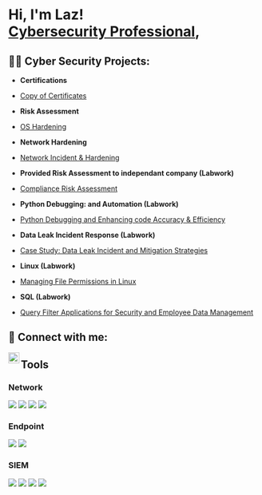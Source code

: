<h1>Hi, I'm Laz! <br/><a  <a href="https://www.linkedin.com/in/lazaro-denis-cybersecurity/">Cybersecurity Professional</a>, 

<h2>👨‍💻 Cyber Security Projects:</h2>
 
  - <b>Certifications</b>
  - [Copy of Certificates](https://github.com/ldenis001/Certificate-Copy)

  - <b>Risk Assessment</b>
  - [OS Hardening](https://github.com/ldenis001/OS-Hardening)
 
  -  <b>Network Hardening</b>
  - [Network Incident & Hardening](https://github.com/ldenis001/Network-Hardening)

  -  <b>Provided Risk Assessment to independant company (Labwork)</b>
  - [Compliance Risk Assessment](https://github.com/ldenis001/Botium-Toys-Audit/tree/main)

  -  <b>Python Debugging: and Automation (Labwork)</b>
  - [Python Debugging and Enhancing code Accuracy & Efficiency](https://github.com/ldenis001/Python-Debugging-Lab-Enhancing-Code-Accuracy-and-Efficiency)

  -  <b>Data Leak Incident Response (Labwork)</b>
  - [Case Study: Data Leak Incident and Mitigation Strategies](https://github.com/ldenis001/Data-Leak-Incident-and-Mitigation-Strategies)

  -   <b>Linux (Labwork)</b>
  - [Managing File Permissions in Linux](https://github.com/ldenis001/Linux-Lab)

  -   <b>SQL (Labwork)</b>
  - [Query Filter Applications for Security and Employee Data Management](https://github.com/ldenis001/SQL-Lab)
    
<h2> 🤳 Connect with me:</h2>

[<img align="left" alt="LazCyber | LinkedIn" width="22px" src="https://cdn.jsdelivr.net/npm/simple-icons@v3/icons/linkedin.svg" />][linkedin]

[linkedin]: https://www.linkedin.com/in/lazaro-denis-cybersecurity/
## Tools

### Network
<div>
    <img src="https://img.shields.io/badge/-Wireshark-1679A7?&style=for-the-badge&logo=Wireshark&logoColor=white" />
    <img src="https://img.shields.io/badge/-Suricata-EF3B2D?&style=for-the-badge&logo=Suricata&logoColor=white" />
    <img src="https://img.shields.io/badge/-Zeek-777BB4?&style=for-the-badge&logo=Zeek&logoColor=white" />
 <img src="https://img.shields.io/badge/Qualys-%23D52C2C?style=for-the-badge&logo=Qualys&logoColor=white" />
</div>

### Endpoint
<div>
    <img src="https://img.shields.io/badge/-Microsoft_Defender_for_Endpoint-00A4EF?&style=for-the-badge&logo=Microsoft&logoColor=white" />
    <img src="https://img.shields.io/badge/-Velociraptor-4B275F?&style=for-the-badge&logo=Velociraptor&logoColor=white" />
</div>

### SIEM
<div>
    <img src="https://img.shields.io/badge/-Microsoft_Sentinel-0078D4?&style=for-the-badge&logo=Microsoft&logoColor=white" />
    <img src="https://img.shields.io/badge/-Splunk-000000?&style=for-the-badge&logo=Splunk&logoColor=white" />
    <img src="https://img.shields.io/badge/-Elastic-005571?&style=for-the-badge&logo=Elastic&logoColor=white" />
    <img src="https://img.shields.io/badge/Google%20Chronicle-%234285F4?style=for-the-badge&logo=Google-Chronicle&logoColor=white" />
</div>
